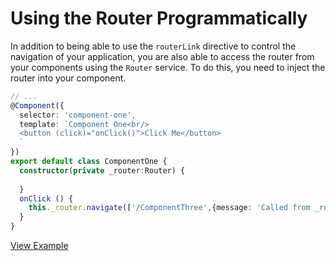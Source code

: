 # Using the Router Programmatically #

In addition to being able to use the `routerLink` directive to control the navigation of your application, you are also able to access the router from your components using the `Router` service. To do this, you need to inject the router into your component.

```ts
// ...
@Component({
  selector: 'component-one',
  template: `Component One<br/>
  <button (click)="onClick()">Click Me</button>
  `
})
export default class ComponentOne { 
  constructor(private _router:Router) { 
    
  }
  onClick () {
    this._router.navigate(['/ComponentThree',{message: 'Called from _router.Navigate'}]);
  }
}
```

[View Example](http://plnkr.co/edit/9pGP7YRdpLKpoUREWdWs?p=preview)

